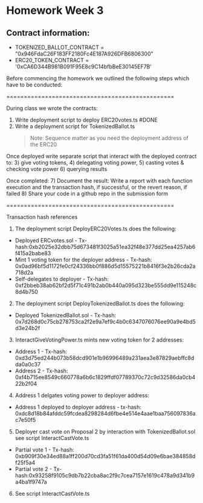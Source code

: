 # Homework Week 3 

## Contract information: 
- TOKENIZED_BALLOT_CONTRACT = "0x946FdaC26F183FF2180Fc4E187A926DFB6806300"
- ERC20_TOKEN_CONTRACT = '0xCA6D344B981B091F95E8c9C14bfbBeE30145EF7B'


Before commencing the homework we outlined the following steps which have to be conducted: 

================================================

During class we wrote the contracts: 
1) Write deployment script to deploy ERC20votes.ts #DONE
2) Write a deployment script for TokenizedBallot.ts
    > Note: Sequence matter as you need the deployment address of the ERC20

Once deployed write separate script that interact with the deployed contract to: 
3) give voting tokens, 
4) delegating voting power, 
5) casting votes & checking vote power 
6) querying results

Once completed:
7) Document the result: Write a report with each function execution and the transaction hash, if successful, or the revert reason, if failed
8) Share your code in a github repo in the submission form

================================================

Transaction hash references
1) The deployment script DeployERC20Votes.ts does the following: 
- Deployed ERCvotes.sol - Tx-hash:0xb2025e32dbb75d673481f3025a51ea32f48e377dd25ea4257ab6f415a2babe83
- Mint 1 voting token for the deployer address - Tx-hash: 0x0ad96bf5d1172fe0cf24336bb0f886d5d15575221b8416f3e2b26cda2a718d2a
- Self-delegates to deployer - Tx-hash: 0xf2bbeb38ab62bf2d5f71c491b2ab0b440a095d323be555dd9e115248c8d4b750
2) The deployment script DeployTokenizedBallot.ts does the following: 
- Deployed TokenizedBallot.sol - Tx-hash: 0x7d268d0c75cb278753ca2f2e9a7ef9c4b0c6347076076ee90a9e4bd5d3e24b2f
3) InteractGiveVotingPower.ts mints new voting token for 2 addresses: 
- Address 1 - Tx-hash: 0xd3d75ed244b073b58dcd901e1b96996489a231aea3e87829aebffc8dda0a0c37
- Address 2 - Tx-hash: 0xf4b715ee8549c660778a6b6c1829ffdf07789370c72c9d32586da0cb422b2f04
4) Address 1 delgates voting power to deployer address: 
- Address 1 deployed to deployer address - tx-hash: 0xdc8d18b84afddc59fcdea8298284d6fbe4e514e4aae1baa756097836ac7e50f5
5) Deployer cast vote on Proposal 2 by interaction with TokenizedBallot.sol see script InteractCastVote.ts
- Partial vote 1 - Tx-hash: 0xb909f30e34ed88a1ff200d70cd3fa51f61da400d54d09e6bae384858df25f5a4
- Partial vote 2 - Tx-hash:0x93258f9105c9db7b22cba8ac2f9c7cea7157e1619c478a9d341b9a4ba1f9747a
6) See script InteractCastVote.ts

